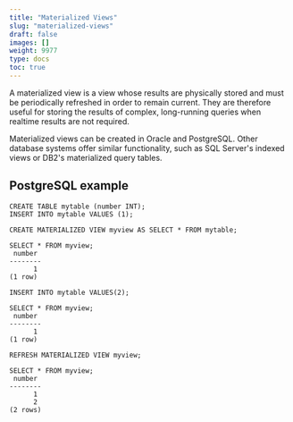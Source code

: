 ```yaml
---
title: "Materialized Views"
slug: "materialized-views"
draft: false
images: []
weight: 9977
type: docs
toc: true
---
```


A materialized view is a view whose results are physically stored and must be periodically refreshed in order to remain current. They are therefore useful for storing the results of complex, long-running queries when realtime results are not required.

Materialized views can be created in Oracle and PostgreSQL. Other database systems offer similar functionality, such as SQL Server's indexed views or DB2's materialized query tables.

## PostgreSQL example
    CREATE TABLE mytable (number INT);
    INSERT INTO mytable VALUES (1);

    CREATE MATERIALIZED VIEW myview AS SELECT * FROM mytable;

    SELECT * FROM myview;
     number 
    --------
          1
    (1 row)

    INSERT INTO mytable VALUES(2);

    SELECT * FROM myview;
     number 
    --------
          1
    (1 row)

    REFRESH MATERIALIZED VIEW myview;

    SELECT * FROM myview;
     number 
    --------
          1
          2
    (2 rows)

